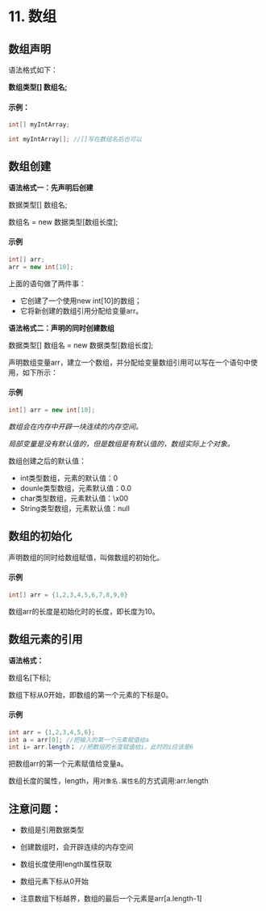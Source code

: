 # 11. 数组

## 数组声明

语法格式如下：

**数组类型[] 数组名;**

#### 示例：

```java
int[] myIntArray;
```

```java
int myIntArray[]; //[]写在数组名后也可以
```



## 数组创建

**语法格式一：先声明后创建**

数据类型[] 数组名;

数组名 = new 数据类型[数组长度];

#### 示例

```java
int[] arr;
arr = new int[10];
```

上面的语句做了两件事：

- 它创建了一个使用new int[10]的数组；
- 它将新创建的数组引用分配给变量arr。



**语法格式二：声明的同时创建数组**

数据类型[] 数组名 = new 数据类型[数组长度];

声明数组变量arr，建立一个数组，并分配给变量数组引用可以写在一个语句中使用，如下所示：

#### 示例

```java
int[] arr = new int[10];
```



*数组会在内存中开辟一块连续的内存空间。*

*局部变量是没有默认值的，但是数组是有默认值的，数组实际上个对象。*

数组创建之后的默认值：

- int类型数组，元素的默认值：0
- dounle类型数组，元素默认值：0.0
- char类型数组，元素默认值：\x00
- String类型数组，元素默认值：null

## 数组的初始化

声明数组的同时给数组赋值，叫做数组的初始化。

#### 示例

```java
int[] arr = {1,2,3,4,5,6,7,8,9,0}
```

数组arr的长度是初始化时的长度，即长度为10。



## 数组元素的引用

**语法格式：**

数组名[下标];

数组下标从0开始，即数组的第一个元素的下标是0。

#### 示例

```java
int arr = {1,2,3,4,5,6};
int a = arr[0]; //把输入的第一个元素赋值给a
int i= arr.length； //把数组的长度赋值给i，此时的i应该是6
```

把数组arr的第一个元素赋值给变量a。

数组长度的属性，length，用`对象名.属性名`的方式调用:arr.length



## 注意问题：

- 数组是引用数据类型

- 创建数组时，会开辟连续的内存空间
- 数组长度使用length属性获取
- 数组元素下标从0开始
- 注意数组下标越界，数组的最后一个元素是arr[a.length-1]